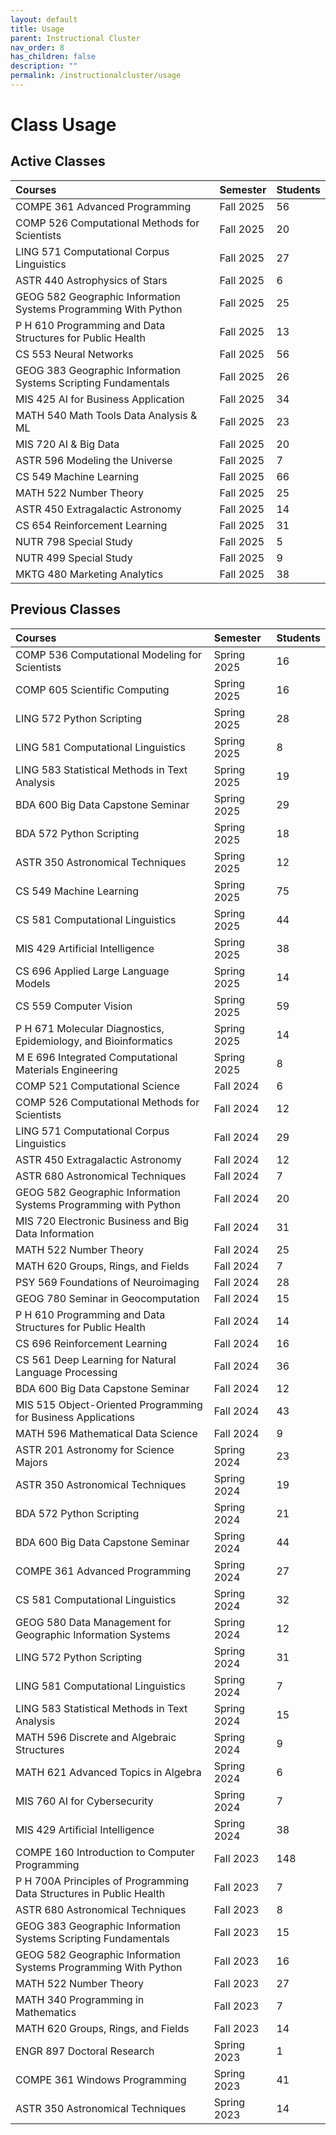 ```yaml
---
layout: default
title: Usage
parent: Instructional Cluster
nav_order: 8
has_children: false
description: ""
permalink: /instructionalcluster/usage
---
```


# Class Usage

## Active Classes

| Courses                                                             | Semester    | Students |
|:--------------------------------------------------------------------|:------------|:---------|
| COMPE 361 Advanced Programming                                      | Fall 2025   | 56       |
| COMP 526 Computational Methods for Scientists                       | Fall 2025   | 20       |
| LING 571 Computational Corpus Linguistics                           | Fall 2025   | 27       |
| ASTR 440 Astrophysics of Stars                                      | Fall 2025   | 6        |
| GEOG 582 Geographic Information Systems Programming With Python     | Fall 2025   | 25       |
| P H 610 Programming and Data Structures for Public Health           | Fall 2025   | 13       |
| CS 553 Neural Networks                                              | Fall 2025   | 56       |
| GEOG 383 Geographic Information Systems Scripting Fundamentals      | Fall 2025   | 26       |
| MIS 425 AI for Business Application                                 | Fall 2025   | 34       |
| MATH 540 Math Tools Data Analysis & ML                              | Fall 2025   | 23       |
| MIS 720 AI & Big Data                                               | Fall 2025   | 20       |
| ASTR 596 Modeling the Universe                                      | Fall 2025   | 7        |
| CS 549 Machine Learning                                             | Fall 2025   | 66       |
| MATH 522 Number Theory                                              | Fall 2025   | 25       |
| ASTR 450 Extragalactic Astronomy                                    | Fall 2025   | 14       |
| CS 654 Reinforcement Learning                                       | Fall 2025   | 31       |
| NUTR 798 Special Study                                              | Fall 2025   | 5        |
| NUTR 499 Special Study                                              | Fall 2025   | 9        |
| MKTG 480 Marketing Analytics                                        | Fall 2025   | 38       |

## Previous Classes

| Courses                                                             | Semester    | Students |
|:--------------------------------------------------------------------|:------------|:---------|
| COMP 536 Computational Modeling for Scientists                      | Spring 2025 | 16       |
| COMP 605 Scientific Computing                                       | Spring 2025 | 16       |
| LING 572 Python Scripting                                           | Spring 2025 | 28       |
| LING 581 Computational Linguistics                                  | Spring 2025 | 8        |
| LING 583 Statistical Methods in Text Analysis                       | Spring 2025 | 19       |
| BDA 600 Big Data Capstone Seminar                                   | Spring 2025 | 29       |
| BDA 572 Python Scripting                                            | Spring 2025 | 18       |
| ASTR 350 Astronomical Techniques                                    | Spring 2025 | 12       |
| CS 549 Machine Learning                                             | Spring 2025 | 75       |
| CS 581 Computational Linguistics                                    | Spring 2025 | 44       |
| MIS 429 Artificial Intelligence                                     | Spring 2025 | 38       |
| CS 696 Applied Large Language Models                                | Spring 2025 | 14       |
| CS 559 Computer Vision                                              | Spring 2025 | 59       |
| P H 671 Molecular Diagnostics, Epidemiology, and Bioinformatics     | Spring 2025 | 14       |
| M E 696 Integrated Computational Materials Engineering              | Spring 2025 | 8        |
| COMP 521 Computational Science                                      | Fall 2024   | 6        |
| COMP 526 Computational Methods for Scientists                       | Fall 2024   | 12       |
| LING 571 Computational Corpus Linguistics                           | Fall 2024   | 29       |
| ASTR 450 Extragalactic Astronomy                                    | Fall 2024   | 12       |
| ASTR 680 Astronomical Techniques                                    | Fall 2024   | 7        |
| GEOG 582 Geographic Information Systems Programming with Python     | Fall 2024   | 20       |
| MIS 720 Electronic Business and Big Data Information                | Fall 2024   | 31       |
| MATH 522 Number Theory                                              | Fall 2024   | 25       |
| MATH 620 Groups, Rings, and Fields                                  | Fall 2024   | 7        |
| PSY 569 Foundations of Neuroimaging                                 | Fall 2024   | 28       |
| GEOG 780 Seminar in Geocomputation                                  | Fall 2024   | 15       |
| P H 610 Programming and Data Structures for Public Health           | Fall 2024   | 14       |
| CS 696 Reinforcement Learning                                       | Fall 2024   | 16       |
| CS 561 Deep Learning for Natural Language Processing                | Fall 2024   | 36       |
| BDA 600 Big Data Capstone Seminar                                   | Fall 2024   | 12       |
| MIS 515 Object-Oriented Programming for Business Applications       | Fall 2024   | 43       |
| MATH 596 Mathematical Data Science                                  | Fall 2024   | 9        |
| ASTR 201 Astronomy for Science Majors                               | Spring 2024 | 23       |
| ASTR 350 Astronomical Techniques                                    | Spring 2024 | 19       |
| BDA 572 Python Scripting                                            | Spring 2024 | 21       |
| BDA 600 Big Data Capstone Seminar                                   | Spring 2024 | 44       |
| COMPE 361 Advanced Programming                                      | Spring 2024 | 27       |
| CS 581 Computational Linguistics                                    | Spring 2024 | 32       |
| GEOG 580 Data Management for Geographic Information Systems         | Spring 2024 | 12       |
| LING 572 Python Scripting                                           | Spring 2024 | 31       |
| LING 581 Computational Linguistics                                  | Spring 2024 | 7        |
| LING 583 Statistical Methods in Text Analysis                       | Spring 2024 | 15       |
| MATH 596 Discrete and Algebraic Structures                          | Spring 2024 | 9        |
| MATH 621 Advanced Topics in Algebra                                 | Spring 2024 | 6        |
| MIS 760 AI for Cybersecurity                                        | Spring 2024 | 7        |
| MIS 429 Artificial Intelligence                                     | Spring 2024 | 38       |
| COMPE 160 Introduction to Computer Programming                      | Fall 2023   | 148      |
| P H 700A Principles of Programming Data Structures in Public Health | Fall 2023   | 7        |
| ASTR 680 Astronomical Techniques                                    | Fall 2023   | 8        |
| GEOG 383 Geographic Information Systems Scripting Fundamentals      | Fall 2023   | 15       |
| GEOG 582 Geographic Information Systems Programming With Python     | Fall 2023   | 16       |
| MATH 522 Number Theory                                              | Fall 2023   | 27       |
| MATH 340 Programming in Mathematics                                 | Fall 2023   | 7        |
| MATH 620 Groups, Rings, and Fields                                  | Fall 2023   | 14       |
| ENGR 897 Doctoral Research                                          | Spring 2023 | 1        |
| COMPE 361 Windows Programming                                       | Spring 2023 | 41       |
| ASTR 350 Astronomical Techniques                                    | Spring 2023 | 14       |